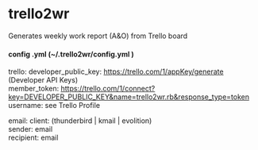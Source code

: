 trello2wr
=========

Generates weekly work report (A&amp;O) from Trello board


#### config .yml  (~/.trello2wr/config.yml )
trello:
  developer_public_key: https://trello.com/1/appKey/generate (Developer API Keys)  
  member_token: https://trello.com/1/connect?key=DEVELOPER_PUBLIC_KEY&name=trello2wr.rb&response_type=token  
  username: see Trello Profile
  
email:
  client: (thunderbird |  kmail | evolition)  
  sender: email  
  recipient: email  

